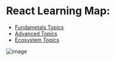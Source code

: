 # React Learning Map:
* [Fundametals Topics](https://github.com/Legabog/react-learning-map/tree/fundamental_topics)
* [Advanced Topics](https://github.com/Legabog/react-learning-map/tree/advanced_topics)
* [Ecosystem Topics](https://github.com/Legabog/react-learning-map/tree/ecosystem_topics)

![image](https://user-images.githubusercontent.com/44378669/97071500-c9f7fa80-15e8-11eb-8de3-67e8ac81642f.png)

